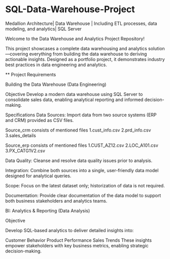 # SQL-Data-Warehouse-Project
Medallion Architecture| Data Warehouse | Including ETL processes, data modeling, and analytics| SQL Server


Welcome to the Data Warehouse and Analytics Project Repository!

This project showcases a complete data warehousing and analytics solution—covering everything from building the data warehouse to deriving actionable insights. Designed as a portfolio project, it demonstrates industry best practices in data engineering and analytics.

** Project Requirements

Building the Data Warehouse (Data Engineering)

Objective
Develop a modern data warehouse using SQL Server to consolidate sales data, enabling analytical reporting and informed decision-making.

Specifications
Data Sources: Import data from two source systems (ERP and CRM) provided as CSV files.

Source_crm consists of  mentioned files
1.cust_info.csv
2.prd_info.csv
3.sales_details

Source_erp consists of mentioned files
1.CUST_AZ12.csv
2.LOC_A101.csv
3.PX_CATG1V2.csv

Data Quality: Cleanse and resolve data quality issues prior to analysis.

Integration: Combine both sources into a single, user-friendly data model designed for analytical queries.

Scope: Focus on the latest dataset only; historization of data is not required.

Documentation: Provide clear documentation of the data model to support both business stakeholders and analytics teams.

BI: Analytics & Reporting (Data Analysis)

Objective

Develop SQL-based analytics to deliver detailed insights into:

Customer Behavior
Product Performance
Sales Trends
These insights empower stakeholders with key business metrics, enabling strategic decision-making.
